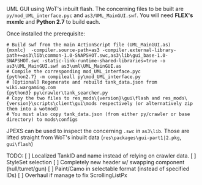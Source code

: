 UML GUI using WoT's inbuilt flash. The concerning files to be built are `py/mod_UML_interface.pyc` and `as3/UML_MainGUI.swf`. You will need **FLEX's mxmlc** and **Python 2.7** to build each.

Once installed the prerequisite:
```
# Build swf from the main ActionScript file (UML_MainGUI.as)
{mxmlc}  -compiler.source-path=as3 -compiler.external-library-path+=as3\lib\common-1.0-SNAPSHOT.swc,as3\lib\gui_base-1.0-SNAPSHOT.swc -static-link-runtime-shared-libraries=true -o as3\UML_MainGUI.swf as3\uml\UML_MainGUI.as
# Compile the corresponding mod_UML_interface.pyc
{python2.7} -m compileall py\mod_UML_interface.py
# [Optional] Regenerate and rebuild tank_data.json from wiki.wargaming.com
{python3} py\crawler\tank_searcher.py
# Copy the two files to res_mods\{version}\gui\flash and res_mods\{version}\scripts\client\gui\mods respectively (or alternatively zip them into a wotmod)
# You must also copy tank_data.json (from either py/crawler or base directory) to mods\configs
```

JPEXS can be used to inspect the concerning `.swc` in `as3\lib`. Those are lifted straight from WoT's inbuilt data (`res\packages\gui-part1|2.pkg`, `gui\flash`)

TODO:
[ ] Localized TankID and name instead of relying on crawler data.
[ ] StyleSet selection
[ ] Completely new header w/ swapping component (hull/turret/gun)
[ ] Paint/Camo in selectable format (instead of specified IDs)
[ ] Overhaul if manage to fix ScrollingListPx
